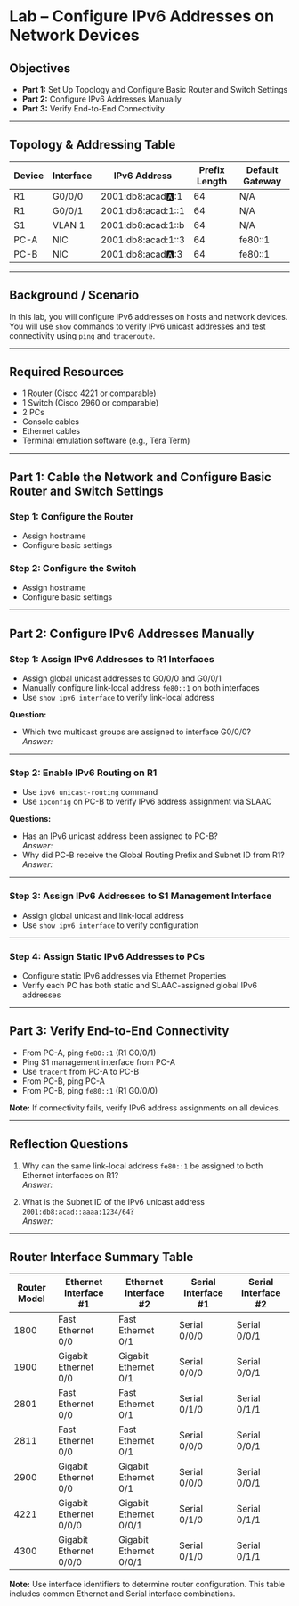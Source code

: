 # Lab – Configure IPv6 Addresses on Network Devices

## Objectives

- **Part 1:** Set Up Topology and Configure Basic Router and Switch Settings  
- **Part 2:** Configure IPv6 Addresses Manually  
- **Part 3:** Verify End-to-End Connectivity

---

## Topology & Addressing Table

| Device | Interface   | IPv6 Address               | Prefix Length | Default Gateway |
|--------|-------------|----------------------------|----------------|------------------|
| R1     | G0/0/0      | 2001:db8:acad:a::1         | 64             | N/A              |
| R1     | G0/0/1      | 2001:db8:acad:1::1         | 64             | N/A              |
| S1     | VLAN 1      | 2001:db8:acad:1::b         | 64             | N/A              |
| PC-A   | NIC         | 2001:db8:acad:1::3         | 64             | fe80::1          |
| PC-B   | NIC         | 2001:db8:acad:a::3         | 64             | fe80::1          |

---

## Background / Scenario

In this lab, you will configure IPv6 addresses on hosts and network devices. You will use `show` commands to verify IPv6 unicast addresses and test connectivity using `ping` and `traceroute`.

---

## Required Resources

- 1 Router (Cisco 4221 or comparable)  
- 1 Switch (Cisco 2960 or comparable)  
- 2 PCs  
- Console cables  
- Ethernet cables  
- Terminal emulation software (e.g., Tera Term)

---

## Part 1: Cable the Network and Configure Basic Router and Switch Settings

### Step 1: Configure the Router

- Assign hostname  
- Configure basic settings  

### Step 2: Configure the Switch

- Assign hostname  
- Configure basic settings  

---

## Part 2: Configure IPv6 Addresses Manually

### Step 1: Assign IPv6 Addresses to R1 Interfaces

- Assign global unicast addresses to G0/0/0 and G0/0/1  
- Manually configure link-local address `fe80::1` on both interfaces  
- Use `show ipv6 interface` to verify link-local address  

**Question:**  
- Which two multicast groups are assigned to interface G0/0/0?  
  _Answer:_  

---

### Step 2: Enable IPv6 Routing on R1

- Use `ipv6 unicast-routing` command  
- Use `ipconfig` on PC-B to verify IPv6 address assignment via SLAAC  

**Questions:**  
- Has an IPv6 unicast address been assigned to PC-B?  
  _Answer:_  
- Why did PC-B receive the Global Routing Prefix and Subnet ID from R1?  
  _Answer:_  

---

### Step 3: Assign IPv6 Addresses to S1 Management Interface

- Assign global unicast and link-local address  
- Use `show ipv6 interface` to verify configuration  

---

### Step 4: Assign Static IPv6 Addresses to PCs

- Configure static IPv6 addresses via Ethernet Properties  
- Verify each PC has both static and SLAAC-assigned global IPv6 addresses  

---

## Part 3: Verify End-to-End Connectivity

- From PC-A, ping `fe80::1` (R1 G0/0/1)  
- Ping S1 management interface from PC-A  
- Use `tracert` from PC-A to PC-B  
- From PC-B, ping PC-A  
- From PC-B, ping `fe80::1` (R1 G0/0/0)

**Note:** If connectivity fails, verify IPv6 address assignments on all devices.

---

## Reflection Questions

1. Why can the same link-local address `fe80::1` be assigned to both Ethernet interfaces on R1?  
   _Answer:_  

2. What is the Subnet ID of the IPv6 unicast address `2001:db8:acad::aaaa:1234/64`?  
   _Answer:_  

---

## Router Interface Summary Table

| Router Model | Ethernet Interface #1 | Ethernet Interface #2 | Serial Interface #1 | Serial Interface #2 |
|--------------|------------------------|------------------------|----------------------|----------------------|
| 1800         | Fast Ethernet 0/0      | Fast Ethernet 0/1      | Serial 0/0/0         | Serial 0/0/1         |
| 1900         | Gigabit Ethernet 0/0   | Gigabit Ethernet 0/1   | Serial 0/0/0         | Serial 0/0/1         |
| 2801         | Fast Ethernet 0/0      | Fast Ethernet 0/1      | Serial 0/1/0         | Serial 0/1/1         |
| 2811         | Fast Ethernet 0/0      | Fast Ethernet 0/1      | Serial 0/0/0         | Serial 0/0/1         |
| 2900         | Gigabit Ethernet 0/0   | Gigabit Ethernet 0/1   | Serial 0/0/0         | Serial 0/0/1         |
| 4221         | Gigabit Ethernet 0/0/0 | Gigabit Ethernet 0/0/1 | Serial 0/1/0         | Serial 0/1/1         |
| 4300         | Gigabit Ethernet 0/0/0 | Gigabit Ethernet 0/0/1 | Serial 0/1/0         | Serial 0/1/1         |

**Note:** Use interface identifiers to determine router configuration. This table includes common Ethernet and Serial interface combinations.

